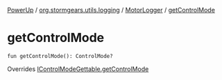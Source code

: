 [PowerUp](../../index.md) / [org.stormgears.utils.logging](../index.md) / [MotorLogger](index.md) / [getControlMode](./get-control-mode.md)

# getControlMode

`fun getControlMode(): ControlMode?`

Overrides [IControlModeGettable.getControlMode](../../org.stormgears.utils.talons/-i-talon-java-helpers/__-d-o_-n-o-t_-u-s-e_-o-r_-y-o-u_-w-i-l-l_-b-e_-f-i-r-e-d/-i-control-mode-gettable/get-control-mode.md)

